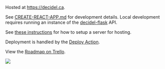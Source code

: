 Hosted at https://decidel.ca.

See [CREATE-REACT-APP.md](CREATE-REACT-APP.md) for development details. Local development requires running an instance
of the  [decidel-flask](https://github.com/jpmunz/decidel-flask) API.

See [these instructions](https://development-recipes.readthedocs.io/en/latest/hosting.html) for how to setup a server for hosting.

Deployment is handled by the [Deploy Action](.github/workflows/deploy.yml).

View the [Roadmap on Trello](https://trello.com/b/z4REn8Mg/decidel-roadmap).

![](https://github.com/jpmunz/decidel-web/workflows/Build%20and%20Deploy/badge.svg)
